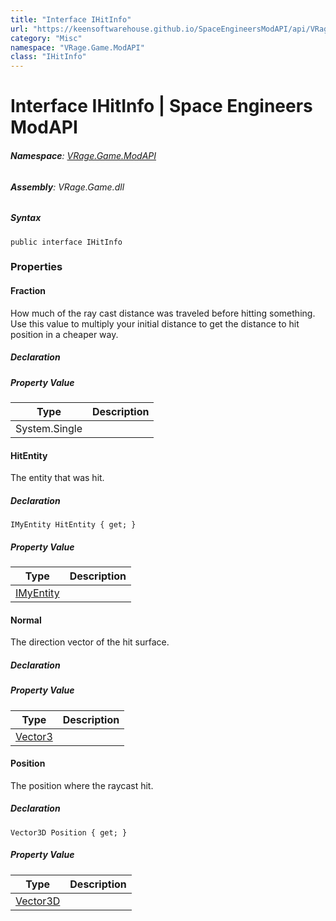 ```yaml
---
title: "Interface IHitInfo"
url: "https://keensoftwarehouse.github.io/SpaceEngineersModAPI/api/VRage.Game.ModAPI.IHitInfo.html"
category: "Misc"
namespace: "VRage.Game.ModAPI"
class: "IHitInfo"
---
```


# Interface IHitInfo | Space Engineers ModAPI

###### **Namespace**: [VRage.Game.ModAPI](https://keensoftwarehouse.github.io/SpaceEngineersModAPI/api/VRage.Game.ModAPI.html)

###### **Assembly**: VRage.Game.dll

##### Syntax

```
public interface IHitInfo
```

### Properties

#### Fraction

How much of the ray cast distance was traveled before hitting something. Use this value to multiply your initial distance to get the distance to hit position in a cheaper way.

##### Declaration

##### Property Value

| Type | Description |
| --- | --- |
| System.Single |     |

#### HitEntity

The entity that was hit.

##### Declaration

```
IMyEntity HitEntity { get; }
```

##### Property Value

| Type | Description |
| --- | --- |
| [IMyEntity](https://keensoftwarehouse.github.io/SpaceEngineersModAPI/api/VRage.ModAPI.IMyEntity.html) |     |

#### Normal

The direction vector of the hit surface.

##### Declaration

##### Property Value

| Type | Description |
| --- | --- |
| [Vector3](https://keensoftwarehouse.github.io/SpaceEngineersModAPI/api/VRageMath.Vector3.html) |     |

#### Position

The position where the raycast hit.

##### Declaration

```
Vector3D Position { get; }
```

##### Property Value

| Type | Description |
| --- | --- |
| [Vector3D](https://keensoftwarehouse.github.io/SpaceEngineersModAPI/api/VRageMath.Vector3D.html) |     |